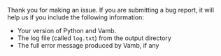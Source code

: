 Thank you for making an issue.
If you are submitting a bug report, it will help us if you include the following information:

- Your version of Python and Vamb.
- The log file (called `log.txt`) from the output directory
- The full error message produced by Vamb, if any
